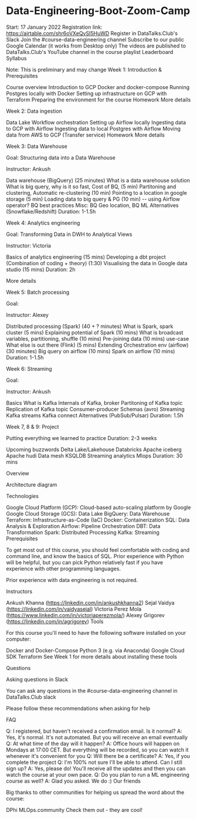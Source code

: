 # Data-Engineering-Boot-Zoom-Camp
Start: 17 January 2022
Registration link: https://airtable.com/shr6oVXeQvSI5HuWD
Register in DataTalks.Club's Slack
Join the #course-data-engineering channel
Subscribe to our public Google Calendar (it works from Desktop only)
The videos are published to DataTalks.Club's YouTube channel in the course playlist
Leaderboard
Syllabus

Note: This is preliminary and may change
Week 1: Introduction & Prerequisites

Course overview
Introduction to GCP
Docker and docker-compose
Running Postgres locally with Docker
Setting up infrastructure on GCP with Terraform
Preparing the environment for the course
Homework
More details

Week 2: Data ingestion

Data Lake
Workflow orchestration
Setting up Airflow locally
Ingesting data to GCP with Airflow
Ingesting data to local Postgres with Airflow
Moving data from AWS to GCP (Transfer service)
Homework
More details

Week 3: Data Warehouse

Goal: Structuring data into a Data Warehouse

Instructor: Ankush

Data warehouse (BigQuery) (25 minutes)
What is a data warehouse solution
What is big query, why is it so fast, Cost of BQ, (5 min)
Partitoning and clustering, Automatic re-clustering (10 min)
Pointing to a location in google storage (5 min)
Loading data to big query & PG (10 min) -- using Airflow operator?
BQ best practices
Misc: BQ Geo location, BQ ML
Alternatives (Snowflake/Redshift)
Duration: 1-1.5h

Week 4: Analytics engineering

Goal: Transforming Data in DWH to Analytical Views

Instructor: Victoria

Basics of analytics engineering (15 mins)
Developing a dbt project (Combination of coding + theory) (1:30)
Visualising the data in Google data studio (15 mins)
Duration: 2h

More details

Week 5: Batch processing

Goal:

Instructor: Alexey

Distributed processing (Spark) (40 + ? minutes)
What is Spark, spark cluster (5 mins)
Explaining potential of Spark (10 mins)
What is broadcast variables, partitioning, shuffle (10 mins)
Pre-joining data (10 mins)
use-case
What else is out there (Flink) (5 mins)
Extending Orchestration env (airflow) (30 minutes)
Big query on airflow (10 mins)
Spark on airflow (10 mins)
Duration: 1-1.5h

Week 6: Streaming

Goal:

Instructor: Ankush

Basics
What is Kafka
Internals of Kafka, broker
Partitoning of Kafka topic
Replication of Kafka topic
Consumer-producer
Schemas (avro)
Streaming
Kafka streams
Kafka connect
Alternatives (PubSub/Pulsar)
Duration: 1.5h

Week 7, 8 & 9: Project

Putting everything we learned to practice
Duration: 2-3 weeks

Upcoming buzzwords
Delta Lake/Lakehouse
Databricks
Apache iceberg
Apache hudi
Data mesh
KSQLDB
Streaming analytics
Mlops
Duration: 30 mins

Overview

Architecture diagram



Technologies

Google Cloud Platform (GCP): Cloud-based auto-scaling platform by Google
Google Cloud Storage (GCS): Data Lake
BigQuery: Data Warehouse
Terraform: Infrastructure-as-Code (IaC)
Docker: Containerization
SQL: Data Analysis & Exploration
Airflow: Pipeline Orchestration
DBT: Data Transformation
Spark: Distributed Processing
Kafka: Streaming
Prerequisites

To get most out of this course, you should feel comfortable with coding and command line, and know the basics of SQL. Prior experience with Python will be helpful, but you can pick Python relatively fast if you have experience with other programming languages.

Prior experience with data engineering is not required.

Instructors

Ankush Khanna (https://linkedin.com/in/ankushkhanna2)
Sejal Vaidya (https://linkedin.com/in/vaidyasejal)
Victoria Perez Mola (https://www.linkedin.com/in/victoriaperezmola/)
Alexey Grigorev (https://linkedin.com/in/agrigorev)
Tools

For this course you'll need to have the following software installed on your computer:

Docker and Docker-Compose
Python 3 (e.g. via Anaconda)
Google Cloud SDK
Terraform
See Week 1 for more details about installing these tools

Questions

Asking questions in Slack

You can ask any questions in the #course-data-engineering channel in DataTalks.Club slack

Please follow these recommendations when asking for help

FAQ

Q: I registered, but haven't received a confirmation email. Is it normal? A: Yes, it's normal. It's not automated. But you will receive an email eventually
Q: At what time of the day will it happen? A: Office hours will happen on Mondays at 17:00 CET. But everything will be recorded, so you can watch it whenever it's convenient for you
Q: Will there be a certificate? A: Yes, if you complete the project
Q: I'm 100% not sure I'll be able to attend. Can I still sign up? A: Yes, please do! You'll receive all the updates and then you can watch the course at your own pace.
Q: Do you plan to run a ML engineering course as well? A: Glad you asked. We do :)
Our friends

Big thanks to other communities for helping us spread the word about the course:

DPhi
MLOps.community
Check them out - they are cool!
